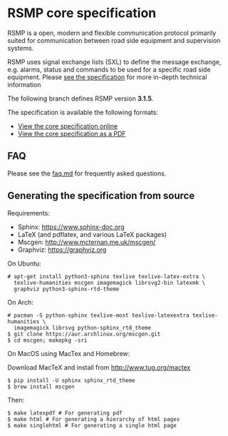 # RSMP core specification

RSMP is a open, modern and flexible communication protocol primarily suited
for communication between road side equipment and supervision systems.

RSMP uses signal exchange lists (SXL) to define the message exchange, e.g.
alarms, status and commands to be used for a specific road side equipment.
Please [see the specification](https://rsmp-nordic.github.io/rsmp_core/3.1.5/applicability/sxl.html)
for more in-depth technical information

The following branch defines RSMP version **3.1.5**.

The specification is available the following formats:

* [View the core specification online](http://rsmp-nordic.github.io/rsmp_core/3.1.5)
* [View the core specification as a PDF](https://github.com/rsmp-nordic/rsmp_core/releases/download/v3.1.5/rsmp-spec-3.1.5.pdf)

## FAQ
Please see the <a href="faq.md">faq.md</a> for frequently asked questions.

## Generating the specification from source

Requirements:

- Sphinx: https://www.sphinx-doc.org
- LaTeX (and pdflatex, and various LaTeX packages)
- Mscgen: http://www.mcternan.me.uk/mscgen/
- Graphviz: https://graphviz.org

On Ubuntu:

```
# apt-get install python3-sphinx texlive texlive-latex-extra \
  texlive-humanities mscgen imagemagick librsvg2-bin latexmk \
  graphviz python3-sphinx-rtd-theme
```

On Arch:

```
# pacman -S python-sphinx texlive-most texlive-latexextra texlive-humanities \
  imagemagick librsvg python-sphinx_rtd_theme
$ git clone https://aur.archlinux.org/mscgen.git
$ cd mscgen; makepkg -sri
```

On MacOS using MacTex and Homebrew:

Download MacTeX and install from http://www.tug.org/mactex

```
$ pip install -U sphinx sphinx_rtd_theme
$ brew install mscgen
```

Then:

```
$ make latexpdf # For generating pdf
$ make html # For generating a hierarchy of html pages
$ make singlehtml # For generating a single html page
```


